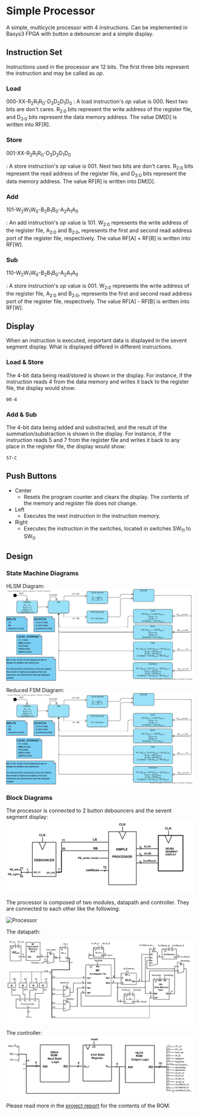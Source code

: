 # Simple Processor

A simple, multicycle processor with 4 instructions. Can be implemented in Basys3 FPGA with button a debouncer and a simple display.

## Instruction Set
Instructions used in the processor are 12 bits. The first three bits represent the instruction and may be called as *op*.

### Load

000-XX-R<sub>2</sub>R<sub>1</sub>R<sub>0</sub>-D<sub>3</sub>D<sub>2</sub>D<sub>1</sub>D<sub>0</sub>
: A load instruction's *op* value is 000. Next two bits are don't cares. R<sub>2:0</sub> bits represent the write address of the register file, and D<sub>3:0</sub> bits represent the data memory address. The value DM[D] is written into RF[R].
### Store
001-XX-R<sub>2</sub>R<sub>1</sub>R<sub>0</sub>-D<sub>3</sub>D<sub>2</sub>D<sub>1</sub>D<sub>0</sub>

: A store instruction's *op* value is 001. Next two bits are don't cares. R<sub>2:0</sub> bits represent the read address of the register file, and D<sub>3:0</sub> bits represent the data memory address. The value RF[R] is written into DM[D].
### Add
101-W<sub>2</sub>W<sub>1</sub>W<sub>0</sub>-B<sub>2</sub>B<sub>1</sub>B<sub>0</sub>-A<sub>2</sub>A<sub>1</sub>A<sub>0</sub>

: An add instruction's *op* value is 101. W<sub>2:0</sub> represents the write address of the register file, A<sub>2:0</sub> and B<sub>2:0</sub>, represents the first and second read address port of the register file, respectively. The value RF[A] + RF[B] is written into RF[W].
### Sub
110-W<sub>2</sub>W<sub>1</sub>W<sub>0</sub>-B<sub>2</sub>B<sub>1</sub>B<sub>0</sub>-A<sub>2</sub>A<sub>1</sub>A<sub>0</sub>

: A store instruction's *op* value is 001. W<sub>2:0</sub> represents the write address of the register file, A<sub>2:0</sub> and B<sub>2:0</sub>, represents the first and second read address port of the register file, respectively. The value RF[A] - RF[B] is written into RF[W].

## Display
When an instruction is executed, important data is displayed in the sevent segment display. What is displayed differed in different instructions.

### Load & Store
The 4-bit data being read/stored is shown in the display. For instance, if the instruction reads 4 from the data memory and writes it back to the register file, the display would show:
````
00-4
````
### Add & Sub
The 4-bit data being added and substracted, and the result of the summation/substraction is shown in the display. For instance, if the instruction reads 5 and 7 from the register file and writes it back to any place in the register file, the display would show:
````
57-C
````
## Push Buttons

- Center
  - Resets the program counter and clears the display. The contents of the memory and register file does not change.
- Left
  - Executes the next instruction in the instruction memory.
- Right
  - Executes the instruction in the switches, located in switches SW<sub>11</sub> to SW<sub>0</sub>.

## Design

### State Machine Diagrams
HLSM Diagram:
![HLSM diagram](https://github.com/zubeyir-bodur/Simple-Processor/blob/master/img/HLSM%20diagram.vpd%20(1).png)

Reduced FSM Diagram:
![Controller FSM](https://github.com/zubeyir-bodur/Simple-Processor/blob/master/img/HLSM%20diagram.vpd%20(1).png)

### Block Diagrams

The processor is connected to 2 button debouncers and the sevent segment display:
![Top Module](https://github.com/zubeyir-bodur/Simple-Processor/blob/master/img/topmost%20module.png)

The processor is composed of two modules, datapath and controller. They are connected to each other like the following:

![Processor](https://dochub.com/zubeyir99/0YkWQ4BwYWzqEj3Kpl7A8q/top-module2-png)



The datapath:

![Datapath](https://github.com/zubeyir-bodur/Simple-Processor/blob/master/img/datapath.png)

The controller:
![Controller](https://github.com/zubeyir-bodur/Simple-Processor/blob/master/img/Controller.png)

Please read more in the [project report](https://github.com/zubeyir-bodur/Simple-Processor/blob/master/Report.pdf) for the contents of the ROM.
